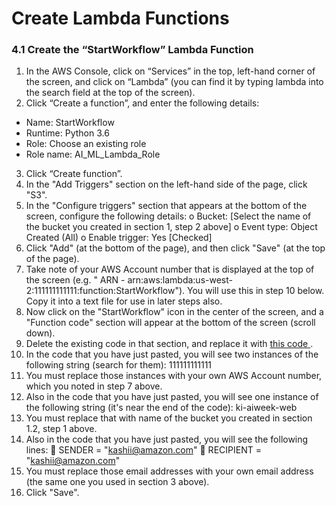 # Create Lambda Functions
### 4.1 Create the “StartWorkflow” Lambda Function
1. In the AWS Console, click on “Services” in the top, left-hand corner of the screen, and click on “Lambda” (you can find it by typing lambda into the search field at the top of the screen).
2. Click “Create a function”, and enter the following details:
- Name: StartWorkflow
- Runtime: Python 3.6
- Role: Choose an existing role
- Role name: AI_ML_Lambda_Role
3. Click “Create function”.
4. In the "Add Triggers" section on the left-hand side of the page, click "S3".
5. In the "Configure triggers" section that appears at the bottom of the screen, configure the
following details:
o Bucket: [Select the name of the bucket you created in section 1, step 2 above] o Event type: Object Created (All)
o Enable trigger: Yes [Checked]
6. Click "Add" (at the bottom of the page), and then click "Save" (at the top of the page).
7. Take note of your AWS Account number that is displayed at the top of the screen (e.g. "
ARN - arn:aws:lambda:us-west-2:111111111111:function:StartWorkflow"). You will use
this in step 10 below. Copy it into a text file for use in later steps also.
8. Now click on the "StartWorkflow" icon in the center of the screen, and a "Function code"
section will appear at the bottom of the screen (scroll down).
9. Delete the existing code in that section, and replace it with [this code ](lambda.py).
10. In the code that you have just pasted, you will see two instances of the following string
(search for them): 111111111111
11. You must replace those instances with your own AWS Account number, which you
noted in step 7 above.
12. Also in the code that you have just pasted, you will see one instance of the following
string (it's near the end of the code): ki-aiweek-web
13. You must replace that with name of the bucket you created in section 1.2, step 1 above.
14. Also in the code that you have just pasted, you will see the following lines:
 SENDER = "kashii@amazon.com"
 RECIPIENT = "kashii@amazon.com"
15. You must replace those email addresses with your own email address (the same one you used in section 3 above).
16. Click "Save".
